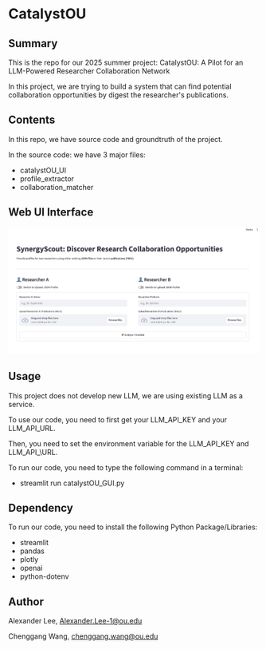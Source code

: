 # CatalystOU

## Summary
This is the repo for our 2025 summer project: CatalystOU: A Pilot for an LLM-Powered Researcher Collaboration Network

In this project, we are trying to build a system that can find potential collaboration opportunities by digest the researcher's publications.


## Contents
In this repo, we have source code and groundtruth of the project.

In the source code: we have 3 major files:
* catalystOU\_UI
* profile\_extractor
* collaboration\_matcher


## Web UI Interface
![Web UI Interface](https://github.com/Aegon007/CatalystOU/blob/main/catalystOU_webUI.png)

## Usage
This project does not develop new LLM, we are using existing LLM as a service.

To use our code, you need to first get your LLM\_API\_KEY and your LLM\_API\_URL.

Then, you need to set the environment variable for the LLM\_API\_KEY and LLM\_API_\URL.

To run our code, you need to type the following command in a terminal:
* streamlit run catalystOU\_GUI.py 


## Dependency
To run our code, you need to install the following Python Package/Libraries:
* streamlit
* pandas
* plotly
* openai
* python-dotenv


## Author
Alexander Lee, Alexander.Lee-1@ou.edu

Chenggang Wang, chenggang.wang@ou.edu

